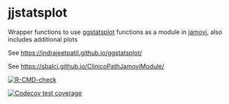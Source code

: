 # jjstatsplot

Wrapper functions to use [ggstatsplot](https://indrajeetpatil.github.io/ggstatsplot/) functions as a module in [jamovi](https://www.jamovi.org), also includes additional plots

See https://indrajeetpatil.github.io/ggstatsplot/

See https://sbalci.github.io/ClinicoPathJamoviModule/

[![R-CMD-check](https://github.com/sbalci/jjstatsplot/actions/workflows/R-CMD-check.yaml/badge.svg)](https://github.com/sbalci/jjstatsplot/actions/workflows/R-CMD-check.yaml)

[![Codecov test coverage](https://codecov.io/gh/sbalci/jjstatsplot/graph/badge.svg)](https://app.codecov.io/gh/sbalci/jjstatsplot)

